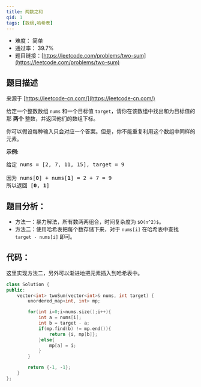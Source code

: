 ```yaml
---
title: 两数之和
qid: 1
tags: [数组,哈希表]
---
```



- 难度： 简单
- 通过率： 39.7%
- 题目链接：[https://leetcode.com/problems/two-sum](https://leetcode.com/problems/two-sum)


## 题目描述

来源于 [https://leetcode-cn.com/](https://leetcode-cn.com/)

<p>给定一个整数数组 <code>nums</code>&nbsp;和一个目标值 <code>target</code>，请你在该数组中找出和为目标值的那&nbsp;<strong>两个</strong>&nbsp;整数，并返回他们的数组下标。</p>

<p>你可以假设每种输入只会对应一个答案。但是，你不能重复利用这个数组中同样的元素。</p>

<p><strong>示例:</strong></p>

<pre>给定 nums = [2, 7, 11, 15], target = 9

因为 nums[<strong>0</strong>] + nums[<strong>1</strong>] = 2 + 7 = 9
所以返回 [<strong>0, 1</strong>]
</pre>


## 题目分析：

- 方法一：暴力解法，所有数两两组合，时间复杂度为 `$O(n^2)$`。
- 方法二：使用哈希表把每个数存储下来，对于 `nums[i]` 在哈希表中查找 `target - nums[i]` 即可。

## 代码：

这里实现方法二，另外可以渐进地把元素插入到哈希表中。

```c++
class Solution {
public:
    vector<int> twoSum(vector<int>& nums, int target) {
        unordered_map<int, int> mp;

        for(int i=0;i<nums.size();i++){
            int a = nums[i];
            int b = target - a;
            if(mp.find(b) != mp.end()){
                return {i, mp[b]};
            }else{
                mp[a] = i;
            }
        }

        return {-1, -1};
    }
};
```